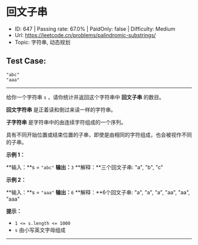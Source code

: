 # 回文子串

* ID: 647     | Passing rate: 67.0% | PaidOnly: false  | Difficulty: Medium
* Url: https://leetcode.cn/problems/palindromic-substrings/
* Topic: 字符串, 动态规划

## Test Case:

```
"abc"
"aaa"
```

---

给你一个字符串 `s` ，请你统计并返回这个字符串中 **回文子串** 的数目。

**回文字符串** 是正着读和倒过来读一样的字符串。

**子字符串** 是字符串中的由连续字符组成的一个序列。

具有不同开始位置或结束位置的子串，即使是由相同的字符组成，也会被视作不同的子串。


**示例 1：**

**输入：**s = `"abc"`
**输出：**`3`
**解释：**三个回文子串: "a", "b", "c"

**示例 2：**

**输入：**s = `"aaa"`
**输出：**`6`
**解释：**6个回文子串: "a", "a", "a", "aa", "aa", "aaa"


**提示：**

* `1 <= s.length <= 1000`
* `s` 由小写英文字母组成

---
